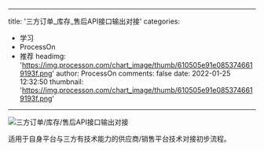 
---
title: '三方订单_库存_售后API接口输出对接'
categories: 
 - 学习
 - ProcessOn
 - 推荐
headimg: 'https://img.processon.com/chart_image/thumb/610505e91e0853746619193f.png'
author: ProcessOn
comments: false
date: 2022-01-25 12:32:50
thumbnail: 'https://img.processon.com/chart_image/thumb/610505e91e0853746619193f.png'
---

<div>   
<img class="thumb" alt="三方订单/库存/售后API接口输出对接" src="https://img.processon.com/chart_image/thumb/610505e91e0853746619193f.png" referrerpolicy="no-referrer">
<p>适用于自身平台与三方有技术能力的供应商/销售平台技术对接初步流程。</p>  
</div>
            